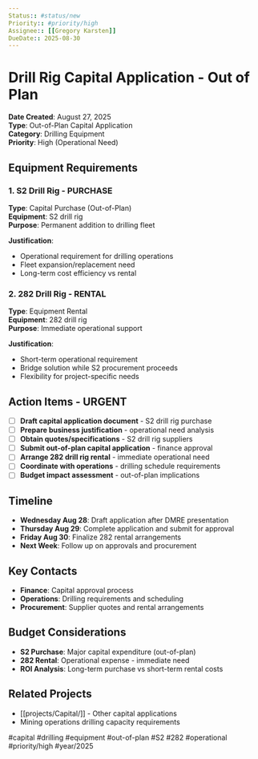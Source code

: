 ```yaml
---
Status:: #status/new
Priority:: #priority/high
Assignee:: [[Gregory Karsten]]
DueDate:: 2025-08-30
---
```


# Drill Rig Capital Application - Out of Plan

**Date Created**: August 27, 2025  
**Type**: Out-of-Plan Capital Application  
**Category**: Drilling Equipment  
**Priority**: High (Operational Need)

## Equipment Requirements

### 1. S2 Drill Rig - PURCHASE
**Type**: Capital Purchase (Out-of-Plan)  
**Equipment**: S2 drill rig  
**Purpose**: Permanent addition to drilling fleet  

**Justification**:
- Operational requirement for drilling operations
- Fleet expansion/replacement need
- Long-term cost efficiency vs rental

### 2. 282 Drill Rig - RENTAL
**Type**: Equipment Rental  
**Equipment**: 282 drill rig  
**Purpose**: Immediate operational support  

**Justification**:
- Short-term operational requirement
- Bridge solution while S2 procurement proceeds
- Flexibility for project-specific needs

## Action Items - URGENT
- [ ] **Draft capital application document** - S2 drill rig purchase
- [ ] **Prepare business justification** - operational need analysis
- [ ] **Obtain quotes/specifications** - S2 drill rig suppliers
- [ ] **Submit out-of-plan capital application** - finance approval
- [ ] **Arrange 282 drill rig rental** - immediate operational need
- [ ] **Coordinate with operations** - drilling schedule requirements
- [ ] **Budget impact assessment** - out-of-plan implications

## Timeline
- **Wednesday Aug 28**: Draft application after DMRE presentation
- **Thursday Aug 29**: Complete application and submit for approval
- **Friday Aug 30**: Finalize 282 rental arrangements
- **Next Week**: Follow up on approvals and procurement

## Key Contacts
- **Finance**: Capital approval process
- **Operations**: Drilling requirements and scheduling
- **Procurement**: Supplier quotes and rental arrangements

## Budget Considerations
- **S2 Purchase**: Major capital expenditure (out-of-plan)
- **282 Rental**: Operational expense - immediate need
- **ROI Analysis**: Long-term purchase vs short-term rental costs

## Related Projects
- [[projects/Capital/]] - Other capital applications
- Mining operations drilling capacity requirements

#capital #drilling #equipment #out-of-plan #S2 #282 #operational #priority/high #year/2025
